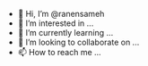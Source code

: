 - 👋 Hi, I’m @ranensameh
- 👀 I’m interested in ...
- 🌱 I’m currently learning ...
- 💞️ I’m looking to collaborate on ...
- 📫 How to reach me ...

<!---
ranensameh/ranensameh is a ✨ special ✨ repository because its `README.md` (this file) appears on your GitHub profile.
You can click the Preview link to take a look at your changes.
--->
